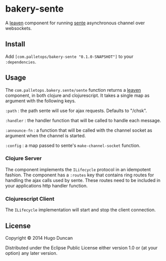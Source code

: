 # bakery-sente

A [leaven][leaven] component for running [sente][sente] asynchronous
channel over websockets.

## Install

Add `[com.palletops/bakery-sente "0.1.0-SNAPSHOT"]` to your
`:dependencies`.

## Usage

The `com.palletops.bakery.sente/sente` function returns a
[leaven][leaven] component, in both clojure and clojurescript.  It
takes a single map as argument with the following keys.

`:path`
: the path sente will use for ajax requests.  Defaults to "/chsk".

`:handler`
: the handler function that will be called to handle each message.

`:announce-fn`
: a function that will be called with the channel socket as argument
  when the channel is started.

`:config`
: a map passed to sente's `make-channel-socket` function.

### Clojure Server

The component implements the `ILifecycle` protocol in an idempotent
fashion.  The component has a `:routes` key that contains ring routes
for handling the ajax calls used by sente.  These routes need to be
included in your applications http handler function.

### Clojurescript Client

The `ILifecycle` implementation will start and stop the client
connection.

## License

Copyright © 2014 Hugo Duncan

Distributed under the Eclipse Public License either version 1.0 or (at
your option) any later version.

[sente]:https://github.com/ptaoussanis/sente "Sente asynchronous channels over websockets"
[leaven]:https://github.com/palletops/leaven "Leaven component library"
[ring]:https://github.com/ring-clojure/ring "Ring"
